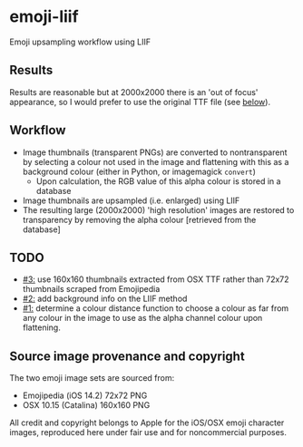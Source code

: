 # emoji-liif

Emoji upsampling workflow using LIIF

## Results

Results are reasonable but at 2000x2000 there is an 'out of focus' appearance, so I would prefer to
use the original TTF file (see [below](#TODO)).

## Workflow

- Image thumbnails (transparent PNGs) are converted to nontransparent by selecting a colour not used
  in the image and flattening with this as a background colour (either in Python, or imagemagick `convert`)
  - Upon calculation, the RGB value of this alpha colour is stored in a database
- Image thumbnails are upsampled (i.e. enlarged) using LIIF
- The resulting large (2000x2000) 'high resolution' images are restored to transparency by removing
  the alpha colour [retrieved from the database]

## TODO

- [#3:](https://github.com/lmmx/emoji-liif/issues/3) use 160x160 thumbnails extracted from OSX TTF
  rather than 72x72 thumbnails scraped from Emojipedia
- [#2:](https://github.com/lmmx/emoji-liif/issues/2) add background info on the LIIF method
- [#1:](https://github.com/lmmx/emoji-liif/issues/1) determine a colour distance function to choose
  a colour as far from any colour in the image to use as the alpha channel colour upon flattening.

## Source image provenance and copyright

The two emoji image sets are sourced from:

- Emojipedia (iOS 14.2) 72x72 PNG
- OSX 10.15 (Catalina) 160x160 PNG

All credit and copyright belongs to Apple for the iOS/OSX emoji character images, reproduced here
under fair use and for noncommercial purposes.
